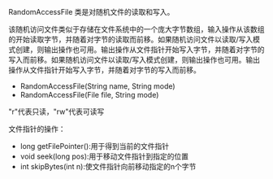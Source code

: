 RandomAccessFile 类是对随机文件的读取和写入。

该随机访问文件类似于存储在文件系统中的一个庞大字节数组，输入操作从该数组的开始读取字节，并随着对字节的读取而前移。如果随机访问文件以读取/写入模式创建，则输出操作也可用。输出操作从文件指针开始写入字节，并随着对字节的写入而前移。如果随机访问文件以读取/写入模式创建，则输出操作也可用。输出操作从文件指针开始写入字节，并随着对字节的写入而前移。


+ RandomAccessFile(String name, String mode)
+ RandomAccessFile(File file, String mode)

"r"代表只读，"rw"代表可读写

文件指针的操作：
+ long getFilePointer():用于得到当前的文件指针
+ void seek(long pos):用于移动文件指针到指定的位置
+ int skipBytes(int n):使文件指针向前移动指定的n个字节

